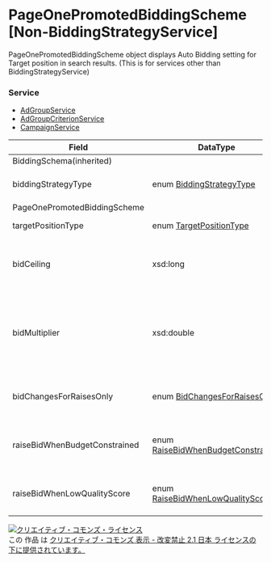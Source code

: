 # PageOnePromotedBiddingScheme [Non-BiddingStrategyService]
PageOnePromotedBiddingScheme object displays Auto Bidding setting for Target position in search results. (This is for services other than BiddingStrategyService)
### Service
+ [AdGroupService](../services/AdGroupService.md)
+ [AdGroupCriterionService](../services/AdGroupCriterionService.md)
+ [CampaignService](../services/CampaignService.md)

| Field | DataType | Description | ADD | SET | REMOVE | 
|---|---|---|---|---|---|
| BiddingSchema(inherited)||||||
| biddingStrategyType| enum <a href="../data/BiddingStrategyType.md">BiddingStrategyType</a>| Auto bidding type| ─| ─| ─ |
| PageOnePromotedBiddingScheme||||||
| targetPositionType| enum <a href="../data/TargetPositionType.md">TargetPositionType</a>| Target position| ─| ─| ─ |
| bidCeiling| xsd:long| CPC limit (0-50000)<br>*No limits if numbers are set "0"| ─| ─| ─ |
| bidMultiplier| xsd:double| Bid multiplier<br>Available between 0.10 - 10.00 (-90% - +900%)| ─| ─| ─ |
| bidChangesForRaisesOnly| enum <a href="../data/BidChangesForRaisesOnly.md">BidChangesForRaisesOnly</a>| Auto or Manual setting of bids| ─| ─| ─ |
| raiseBidWhenBudgetConstrained| enum <a href="../data/RaiseBidWhenBudgetConstrained.md">RaiseBidWhenBudgetConstrained</a>| Bid raise setting from budget constraint| ─| ─| ─ |
| raiseBidWhenLowQualityScore| enum <a href="../data/RaiseBidWhenLowQualityScore.md">RaiseBidWhenLowQualityScore</a>| Bid raise setting for low quality keywords| ─| ─| ─ |
<a rel="license" href="http://creativecommons.org/licenses/by-nd/2.1/jp/"><img alt="クリエイティブ・コモンズ・ライセンス" style="border-width:0" src="https://i.creativecommons.org/l/by-nd/2.1/jp/88x31.png" /></a><br />この 作品 は <a rel="license" href="http://creativecommons.org/licenses/by-nd/2.1/jp/">クリエイティブ・コモンズ 表示 - 改変禁止 2.1 日本 ライセンスの下に提供されています。</a>

